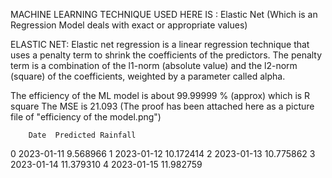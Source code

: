 MACHINE LEARNING TECHNIQUE USED HERE IS : Elastic Net (Which is an Regression Model deals with exact or appropriate values)

ELASTIC NET:
Elastic net regression is a linear regression technique that uses a penalty term to shrink the coefficients of the predictors. 
The penalty term is a combination of the l1-norm (absolute value) and the l2-norm (square) of the coefficients, weighted by a parameter called alpha.

The efficiency of the ML model is about 99.99999 % (approx) which is R square
The MSE is 21.093
(The proof has been attached here as a picture file of "efficiency of the model.png")

        Date  Predicted Rainfall
0 2023-01-11            9.568966
1 2023-01-12           10.172414
2 2023-01-13           10.775862
3 2023-01-14           11.379310
4 2023-01-15           11.982759

